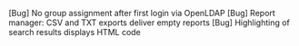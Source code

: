 [Bug]           No group assignment after first login via OpenLDAP
[Bug]           Report manager: CSV and TXT exports deliver empty reports
[Bug]           Highlighting of search results displays HTML code